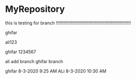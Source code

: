 # MyRepository


this is testing for branch !!!!!!!!!!!!!!!!!!!!!!!!!!!!!!!!!!!!!!!!!!!!!!!!!!!!!!!!!!!!

ghifar

ali123

ghifar 1234567

ali add branch
ghifar branch

ghifar 8-3-2020 9:25 AM
ALi 8-3-2020 10:30 AM